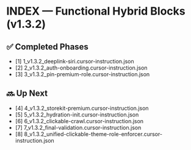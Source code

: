 # INDEX — Functional Hybrid Blocks (v1.3.2)

## ✅ Completed Phases
- [1] 1_v1.3.2_deeplink-siri.cursor-instruction.json
- [2] 2_v1.3.2_auth-onboarding.cursor-instruction.json
- [3] 3_v1.3.2_pin-premium-role.cursor-instruction.json

## 🔜 Up Next
- [4] 4_v1.3.2_storekit-premium.cursor-instruction.json
- [5] 5_v1.3.2_hydration-init.cursor-instruction.json
- [6] 6_v1.3.2_clickable-crawl.cursor-instruction.json
- [7] 7_v1.3.2_final-validation.cursor-instruction.json
- [8] 8_v1.3.2_unified-clickable-theme-role-enforcer.cursor-instruction.json

